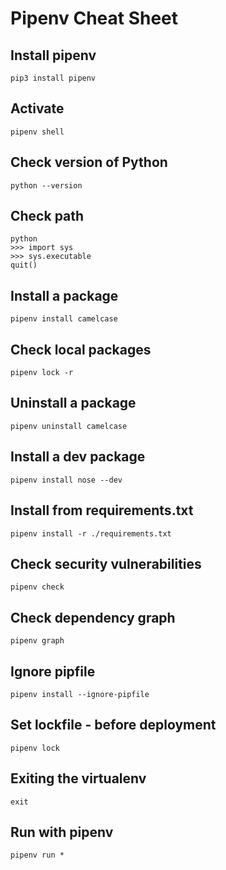# Pipenv Cheat Sheet

## Install pipenv

    pip3 install pipenv

## Activate

    pipenv shell

## Check version of Python

    python --version

## Check path

    python
    >>> import sys
    >>> sys.executable
    quit()

## Install a package

    pipenv install camelcase

## Check local packages

    pipenv lock -r

## Uninstall a package

    pipenv uninstall camelcase

## Install a dev package

    pipenv install nose --dev

## Install from requirements.txt

    pipenv install -r ./requirements.txt

## Check security vulnerabilities

    pipenv check

## Check dependency graph

    pipenv graph

## Ignore pipfile

    pipenv install --ignore-pipfile

## Set lockfile - before deployment

    pipenv lock

## Exiting the virtualenv

    exit

## Run with pipenv

    pipenv run *
